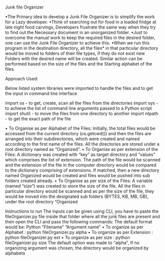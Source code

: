 Junk file Organizer

•The Primary idea to develop a Junk File Organizer is to simplify the work for a Lazy developer. 
•Think of searching out for food in a loaded fridge at late night food carvings, Developers frustrate the same way when they try to find out the Necessary document in an unorganized folder.
•Just to overcome the manual work to keep the required files in the desired folder, one can use the Junk File Organizer to achieve this. 
•When we run this program in the destination directory, all the files* in that particular directory would be moved to folders of their file types, if they do not exist new Folders with the desired name will be created. Similar action can be performed based on the size of the files and the Starting alphabet of the files.

Approach Used:

Below listed system libraries were imported to handle the files and to get the input in command line interface

import os - to get, create, scan all the files from the directories
import sys - to achieve the list of command line arguments passed to a Python script
import shutil - to move the files from one directory to another
import ntpath - to get the exact path of the file

•	To Organise as per Alphabet of the Files:
Initially, the total files would be accessed from the current directory (os.getcwd())
 and then the files are arranged into their subdirectories, which were created and named according to the first name of the files. All the directories are stored under a root directory named as “Organized”.
•	To Organise as per extension of the Files:
A dictionary was created with “key” as target directory and “values” which comprises the list of extension. The path of the file would be scanned and the extension of the file in the computer directory would be compared to the dictionary comprising of extensions. If matched, then a new directory named Organized would be created and files would be pushed into sub folders created already.
•	To Organise as per size of the Files:
A variable (named “size”) was created to store the size of the file. All the files in particular directory would be scanned and as per the size of the file, they would be moved into the designated sub folders (BYTES, KB, MB, GB), under the root directory “Organized


Instructions to run
The inputs can be given using CLI, you have to paste the fileOrganizer.py file inside that folder where all the junk files are present and then open the CLI and pass the following commands:
	The default format would be: Python “Filename” “Argument name”
•	To organize as per Alphabet		: 	python fileOrganizer.py alpha
•	To organize as per Extension	: 	python fileOrganizer.py ext
•	To organize as per size		: 	python fileOrganizer.py size
The default option was made to “alpha”, If no organizing argument was chosen, the directory would be organized by alphabets
